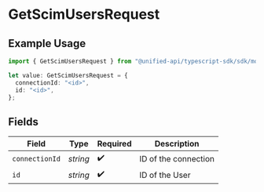 # GetScimUsersRequest

## Example Usage

```typescript
import { GetScimUsersRequest } from "@unified-api/typescript-sdk/sdk/models/operations";

let value: GetScimUsersRequest = {
  connectionId: "<id>",
  id: "<id>",
};
```

## Fields

| Field                | Type                 | Required             | Description          |
| -------------------- | -------------------- | -------------------- | -------------------- |
| `connectionId`       | *string*             | :heavy_check_mark:   | ID of the connection |
| `id`                 | *string*             | :heavy_check_mark:   | ID of the User       |